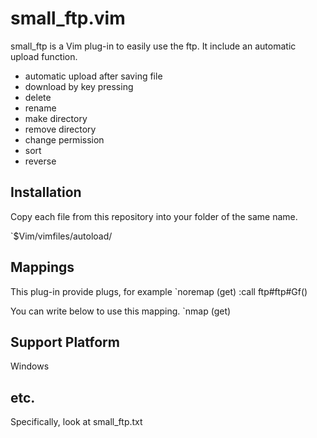small_ftp.vim
=============
small_ftp is a Vim plug-in to easily use the ftp.
It include an automatic upload function.

- automatic upload after saving file
- download by key pressing
- delete
- rename
- make directory
- remove directory
- change permission
- sort
- reverse

Installation
------------
Copy each file from this repository into your folder of the same name.

`$Vim/vimfiles/autoload/

Mappings
--------
This plug-in provide plugs, for example 
`noremap <silent> <Plug>(get) :<c-u>call ftp#ftp#Gf()<cr>

You can write below to use this mapping.
`nmap <unique> <silent> <Enter> <Plug>(get)

Support Platform
----------------
Windows

etc.
----
Specifically, look at small_ftp.txt


